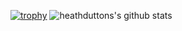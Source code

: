 [![trophy](https://github-profile-trophy.vercel.app/?username=heathdutton)](https://github.com/ryo-ma/github-profile-trophy)
![heathduttons's github stats](https://github-readme-stats.vercel.app/api?username=heathdutton)<!-- ![visitors](https://visitor-badge.glitch.me/badge?page_id=page.id) -->
